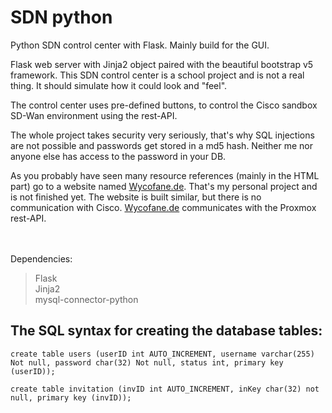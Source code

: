 # SDN python
Python SDN control center with Flask. Mainly build for the GUI.

Flask web server with Jinja2 object paired with the beautiful bootstrap v5 framework.
This SDN control center is a school project and is not a real thing.
It should simulate how it could look and "feel".

The control center uses pre-defined buttons,
to control the Cisco sandbox SD-Wan environment using the rest-API.

The whole project takes security very seriously, that's why SQL injections are not possible and 
passwords get stored in a md5 hash. Neither me nor anyone else has access to the password in your DB.

As you probably have seen many resource references (mainly in the HTML part) go to a website named <a href="https://wycofane.de">Wycofane.de</a>. That's my personal
project and is not finished yet. The website is built similar, but there is no communication with Cisco. <a href="https://wycofane.de">Wycofane.de</a> communicates with the 
Proxmox rest-API.


</br>



</br>
Dependencies:

> Flask </br>
> Jinja2 </br>
> mysql-connector-python



## The SQL syntax for creating the database tables:
```
create table users (userID int AUTO_INCREMENT, username varchar(255) Not null, password char(32) Not null, status int, primary key (userID));

create table invitation (invID int AUTO_INCREMENT, inKey char(32) not null, primary key (invID));
```



